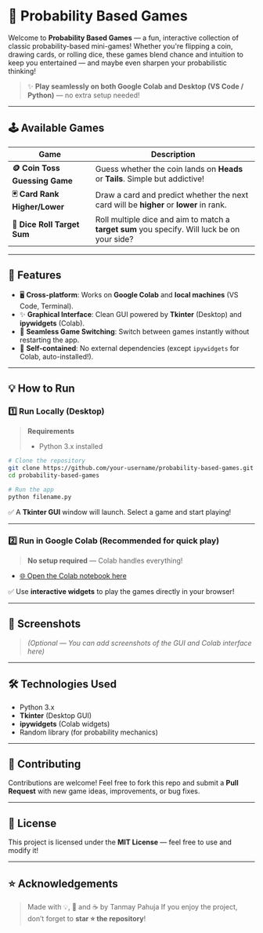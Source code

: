 # 🎲 Probability Based Games

Welcome to **Probability Based Games** — a fun, interactive collection of classic probability-based mini-games! Whether you're flipping a coin, drawing cards, or rolling dice, these games blend chance and intuition to keep you entertained — and maybe even sharpen your probabilistic thinking!

> ✨ **Play seamlessly on both Google Colab and Desktop (VS Code / Python)** — no extra setup needed!

---

## 🕹️ Available Games

| Game                           | Description                                                                                  |
| ------------------------------ | -------------------------------------------------------------------------------------------- |
| **🪙 Coin Toss Guessing Game** | Guess whether the coin lands on **Heads** or **Tails**. Simple but addictive!                |
| **🃏 Card Rank Higher/Lower**  | Draw a card and predict whether the next card will be **higher** or **lower** in rank.       |
| **🎲 Dice Roll Target Sum**    | Roll multiple dice and aim to match a **target sum** you specify. Will luck be on your side? |

---

## 🚀 Features

* 🖥️ **Cross-platform**: Works on **Google Colab** and **local machines** (VS Code, Terminal).
* ✨ **Graphical Interface**: Clean GUI powered by **Tkinter** (Desktop) and **ipywidgets** (Colab).
* 🔄 **Seamless Game Switching**: Switch between games instantly without restarting the app.
* 🧩 **Self-contained**: No external dependencies (except `ipywidgets` for Colab, auto-installed!).

---

## 💡 How to Run

### 1️⃣ Run Locally (Desktop)

> **Requirements**
>
> * Python 3.x installed

```bash
# Clone the repository
git clone https://github.com/your-username/probability-based-games.git
cd probability-based-games

# Run the app
python filename.py
```

✅ A **Tkinter GUI** window will launch. Select a game and start playing!

---

### 2️⃣ Run in Google Colab (Recommended for quick play)

> **No setup required** — Colab handles everything!

* [🌐 Open the Colab notebook here](https://colab.research.google.com/github/your-username/probability-based-games/blob/main/filename.py)

✅ Use **interactive widgets** to play the games directly in your browser!

---

## 📸 Screenshots

> *(Optional — You can add screenshots of the GUI and Colab interface here)*

---

## 🛠️ Technologies Used

* Python 3.x
* **Tkinter** (Desktop GUI)
* **ipywidgets** (Colab widgets)
* Random library (for probability mechanics)

---

## 🙌 Contributing

Contributions are welcome!
Feel free to fork this repo and submit a **Pull Request** with new game ideas, improvements, or bug fixes.

---

## 📄 License

This project is licensed under the **MIT License** — feel free to use and modify it!

---

## ⭐ Acknowledgements

> Made with 💡, 🎲 and ☕ by Tanmay Pahuja
> If you enjoy the project, don’t forget to **star ⭐ the repository**!

